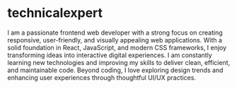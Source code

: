 # technicalexpert
I am a passionate frontend web developer with a strong focus on creating responsive, user-friendly, and visually appealing web applications. With a solid foundation in React, JavaScript, and modern CSS frameworks, I enjoy transforming ideas into interactive digital experiences. I am constantly learning new technologies and improving my skills to deliver clean, efficient, and maintainable code. Beyond coding, I love exploring design trends and enhancing user experiences through thoughtful UI/UX practices.
